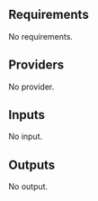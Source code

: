 <!-- markdownlint-disable -->
## Requirements

No requirements.

## Providers

No provider.

## Inputs

No input.

## Outputs

No output.

<!-- markdownlint-restore -->

